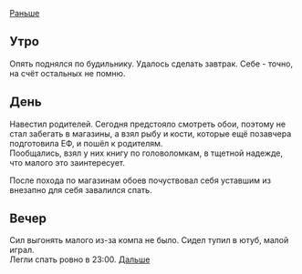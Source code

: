 [Раньше](2021.06.19.md)
## Утро
Опять поднялся по будильнику. Удалось сделать завтрак. Себе - точно, на счёт остальных не помню.
## День
Навестил родителей. Сегодня предстояло смотреть обои, поэтому не стал забегать в магазины, а взял рыбу и кости, которые ещё позавчера подготовила ЕФ, и пошёл к родителям.  
Пообщались, взял у них книгу по головоломкам, в тщетной надежде, что малого это заинтересует.

После похода по магазинам обоев почуствовал себя уставшим из внезапно для себя завалился спать.
## Вечер
Сил выгонять малого из-за компа не было. Сидел тупил в ютуб, малой играл.  
Легли спать ровно в 23:00.
[Дальше](2021.06.21.md)
